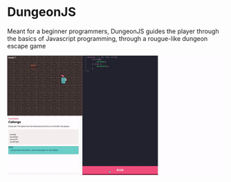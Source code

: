 # DungeonJS

Meant for a beginner programmers, DungeonJS guides the player through the basics of Javascript programming, through a rougue-like dungeon escape game

![dungeonjs gif](./dungeon-js.gif)

